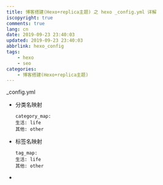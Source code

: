 ```yaml
---
title: 博客搭建(Hexo+replica主题) 之 hexo _config.yml 详解
iscopyright: true
comments: true
lang: cn
date: 2019-09-23 23:40:03
updated: 2019-09-23 23:40:03
abbrlink: hexo_config
tags:
    - hexo
    - seo
categories:
    - 博客搭建(Hexo+replica主题)
---
```


_config.yml

- 分类名映射
    ```
    category_map:  
    生活: life
    其他: other
    ```

- 标签名映射
    ```
    tag_map:
    生活: life
    其他: other
    ```

- [](https://www.cnblogs.com/liziczh/p/9318665.html)
